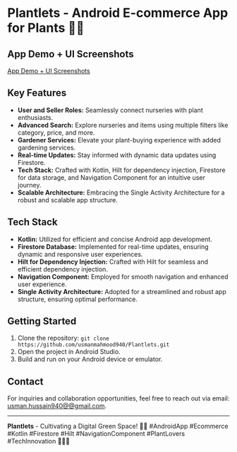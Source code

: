 # Plantlets - Android E-commerce App for Plants 🌿📱

## App Demo + UI Screenshots
 <a href="https://drive.google.com/drive/folders/148Gx5NXNsNfdcy2DWHx6O5RBmVNepN4z" target="_blank"> App Demo + UI Screenshots </a>

## Key Features
- **User and Seller Roles:** Seamlessly connect nurseries with plant enthusiasts.
- **Advanced Search:** Explore nurseries and items using multiple filters like category, price, and more.
- **Gardener Services:** Elevate your plant-buying experience with added gardening services.
- **Real-time Updates:** Stay informed with dynamic data updates using Firestore.
- **Tech Stack:** Crafted with Kotlin, Hilt for dependency injection, Firestore for data storage, and Navigation Component for an intuitive user journey.
- **Scalable Architecture:** Embracing the Single Activity Architecture for a robust and scalable app structure.

## Tech Stack
- **Kotlin:** Utilized for efficient and concise Android app development.
- **Firestore Database:** Implemented for real-time updates, ensuring dynamic and responsive user experiences.
- **Hilt for Dependency Injection:** Crafted with Hilt for seamless and efficient dependency injection.
- **Navigation Component:** Employed for smooth navigation and enhanced user experience.
- **Single Activity Architecture:** Adopted for a streamlined and robust app structure, ensuring optimal performance.

## Getting Started
1. Clone the repository: `git clone https://github.com/usmanmahmood940/Plantlets.git`
2. Open the project in Android Studio.
3. Build and run on your Android device or emulator.

## Contact
For inquiries and collaboration opportunities, feel free to reach out via email: [usman.hussain940@@gmail.com](mailto:usman.hussain940@gmail.com).


---

**Plantlets** - Cultivating a Digital Green Space! 🚀🔧 #AndroidApp #Ecommerce #Kotlin #Firestore #Hilt #NavigationComponent #PlantLovers #TechInnovation 🌿📱💡
